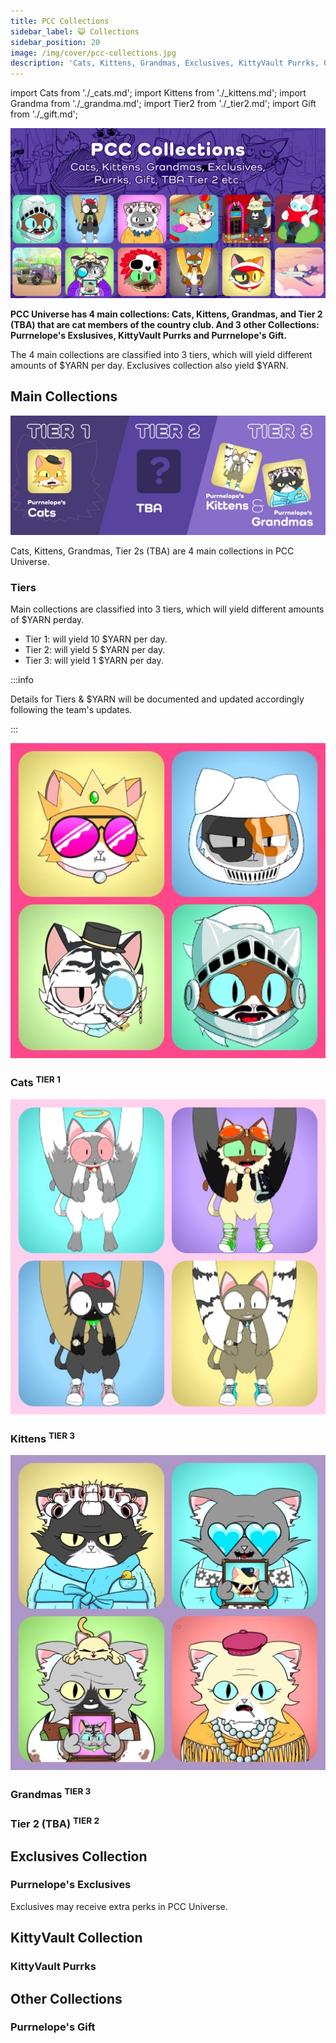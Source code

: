 ```yaml
---
title: PCC Collections
sidebar_label: 😺 Collections
sidebar_position: 20
image: /img/cover/pcc-collections.jpg
description: 'Cats, Kittens, Grandmas, Exclusives, KittyVault Purrks, Gifts and more collections coming to PCC Universe.'
---
```


import Cats from './\_cats.md';
import Kittens from './\_kittens.md';
import Grandma from './\_grandma.md';
import Tier2 from './\_tier2.md';
import Gift from './\_gift.md';

![](./assets/pcc-collections.jpg)

**PCC Universe has 4 main collections: Cats, Kittens, Grandmas, and Tier 2 (TBA) that are cat members of the country club. And 3 other Collections: Purrnelope's Exslusives, KittyVault Purrks and Purrnelope's Gift.**

The 4 main collections are classified into 3 tiers, which will yield different amounts of $YARN per day. Exclusives collection also yield $YARN.

## Main Collections

![](./assets/collections.jpg)

Cats, Kittens, Grandmas, Tier 2s (TBA) are 4 main collections in PCC Universe.

### Tiers

Main collections are classified into 3 tiers, which will yield different amounts of $YARN perday.

- Tier 1: will yield 10 $YARN per day.
- Tier 2: will yield 5 $YARN per day.
- Tier 3: will yield 1 $YARN per day.

:::info

Details for Tiers & $YARN will be documented and updated accordingly following the team's updates.

:::

<span className="wikiPostListImgR">

[![](../collections/cats/assets/cats-s.jpg)](../collections/cats/index.md)

</span>

### Cats <sup>TIER 1</sup>

<Cats />

<span className="wikiPostListImgR">

[![](../collections/kittens/assets/kittens-s.jpg)](../collections/kittens/index.md)

</span>

### Kittens <sup>TIER 3</sup>

<Kittens />

<span className="wikiPostListImgR">

[![](../collections/grandmas/assets/grandmas-s.jpg)](../collections/grandmas/index.md)

</span>

### Grandmas <sup>TIER 3</sup>

<Grandma />

### Tier 2 (TBA) <sup>TIER 2</sup>

<Tier2 />

## Exclusives Collection

### Purrnelope's Exclusives


Exclusives may receive extra perks in PCC Universe.

## KittyVault Collection

<span className="wikiPostListImgR">

</span>

### KittyVault Purrks

<KVPurrks />

## Other Collections

<span className="wikiPostListImgR">

</span>

### Purrnelope's Gift

<Gift />
